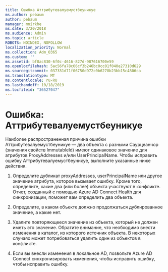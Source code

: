 ```yaml
---
title: Ошибка Аттрибутевалуемустбеуникуе
ms.author: pebaum
author: pebaum
manager: mnirkhe
ms.date: 3/20/2018
ms.audience: Admin
ms.topic: article
ROBOTS: NOINDEX, NOFOLLOW
localization_priority: Normal
ms.collection: Adm_O365
ms.custom: ''
ms.assetid: bf8ac830-6f0c-4616-827d-987616700e59
ms.openlocfilehash: 5ac56fa78c66cf3b246bc0cc01f040e27310d629
ms.sourcegitcommit: 037331d71f06750d972c0b6278b23bb15c4806ca
ms.translationtype: MT
ms.contentlocale: ru-RU
ms.lasthandoff: 10/18/2019
ms.locfileid: "36527047"
---
```

# <a name="error-attributevaluemustbeunique"></a>Ошибка: Аттрибутевалуемустбеуникуе

Наиболее распространенная причина ошибки Аттрибутевалуемустбеуникуе — два объекта с разными Саурцеанчор (значения свойств ImmutableId) имеют одинаковое значение для атрибутов ProxyAddresses и/или UserPrincipalName. Чтобы исправить ошибку Аттрибутевалуемустбеуникуе, выполните указанные ниже действия.
  
1. Определите дубликат proxyAddresses, userPrincipalName или другое значение атрибута, которое вызывает ошибку. Кроме того, определите, какие два (или более) объекта участвуют в конфликте. Отчет, созданный с помощью Azure AD Connect Health для синхронизации, поможет вам определить два объекта.
    
2. Определите, в каком объекте должно продолжаться дублированное значение, а какие нет.
    
3. Удалите повторяющееся значение из объекта, который не должен иметь это значение. Обратите внимание, что необходимо внести изменения в каталог, из которого источник объекта. В некоторых случаях может потребоваться удалить один из объектов в конфликте.
    
4. Если вы внесли изменения в локальное AD, позвольте Azure AD Connect синхронизировать изменения, чтобы исправить ошибку, чтобы исправить ошибку.
    

